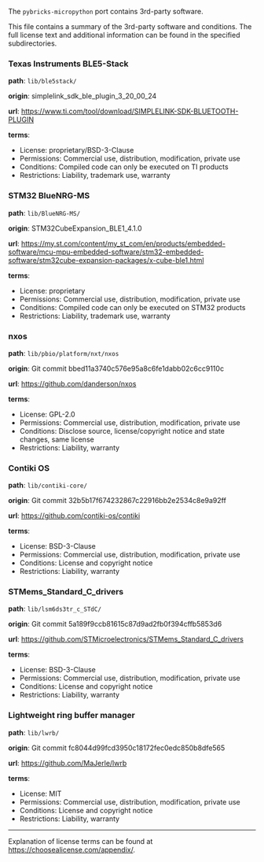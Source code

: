 The `pybricks-micropython` port contains 3rd-party software.

This file contains a summary of the 3rd-party software and conditions. The full
license text and additional information can be found in the specified
subdirectories.


### Texas Instruments BLE5-Stack

**path**: `lib/ble5stack/`

**origin**: simplelink_sdk_ble_plugin_3_20_00_24

**url**: https://www.ti.com/tool/download/SIMPLELINK-SDK-BLUETOOTH-PLUGIN

**terms**:
- License: proprietary/BSD-3-Clause
- Permissions: Commercial use, distribution, modification, private use
- Conditions: Compiled code can only be executed on TI products
- Restrictions: Liability, trademark use, warranty


### STM32 BlueNRG-MS

**path**: `lib/BlueNRG-MS/`

**origin**: STM32CubeExpansion_BLE1_4.1.0

**url**: https://my.st.com/content/my_st_com/en/products/embedded-software/mcu-mpu-embedded-software/stm32-embedded-software/stm32cube-expansion-packages/x-cube-ble1.html

**terms**:
- License: proprietary
- Permissions: Commercial use, distribution, modification, private use
- Conditions: Compiled code can only be executed on STM32 products
- Restrictions: Liability, trademark use, warranty

### nxos

**path**: `lib/pbio/platform/nxt/nxos`

**origin**: Git commit bbed11a3740c576e95a8c6fe1dabb02c6cc9110c

**url**: https://github.com/danderson/nxos

**terms**:
- License: GPL-2.0
- Permissions: Commercial use, distribution, modification, private use
- Conditions: Disclose source, license/copyright notice and state changes, same license
- Restrictions: Liability, warranty


### Contiki OS

**path**: `lib/contiki-core/`

**origin**: Git commit 32b5b17f674232867c22916bb2e2534c8e9a92ff

**url**: https://github.com/contiki-os/contiki

**terms**:
- License: BSD-3-Clause
- Permissions: Commercial use, distribution, modification, private use
- Conditions: License and copyright notice
- Restrictions: Liability, warranty


### STMems_Standard_C_drivers

**path**: `lib/lsm6ds3tr_c_STdC/`

**origin**: Git commit 5a189f9ccb81615c87d9ad2fb0f394cffb5853d6

**url**: https://github.com/STMicroelectronics/STMems_Standard_C_drivers

**terms**:
- License: BSD-3-Clause
- Permissions: Commercial use, distribution, modification, private use
- Conditions: License and copyright notice
- Restrictions: Liability, warranty


### Lightweight ring buffer manager

**path**: `lib/lwrb/`

**origin**: Git commit fc8044d99fcd3950c18172fec0edc850b8dfe565

**url**: https://github.com/MaJerle/lwrb

**terms**:
- License: MIT
- Permissions: Commercial use, distribution, modification, private use
- Conditions: License and copyright notice
- Restrictions: Liability, warranty

---

Explanation of license terms can be found at <https://choosealicense.com/appendix/>.
